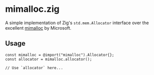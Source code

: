 # mimalloc.zig

A simple implementation of Zig's `std.mem.Allocator` interface over the excellent [mimalloc](https://github.com/microsoft/mimalloc) by Microsoft.

## Usage

```
const mimalloc = @import("mimalloc").Allocator{};
const allocator = mimalloc.allocator();

// Use `allocator` here...
```